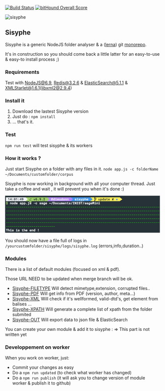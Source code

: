 [![Build Status](https://travis-ci.org/istex/sisyphe.svg?branch=master)](https://travis-ci.org/istex/sisyphe)
[![bitHound Overall Score](https://www.bithound.io/github/istex/sisyphe/badges/score.svg)](https://www.bithound.io/github/istex/sisyphe)

![sisyphe](/logo-sisyphe.jpg)

## Sisyphe

Sisyphe is a generic NodeJS folder analyser & a ([lerna](https://github.com/lerna/lerna)) git [monorepo](https://github.com/babel/babel/blob/master/doc/design/monorepo.md).

It's in construction so you should come back a little latter for an easy-to-use & easy-to install process ;)


### Requirements
Test with NodeJS@6.9, Redis@3.2.6 & ElasticSearch@5.1.1 & XMLStarlet@1.6.1(libxml2@2.9.4)


### Install it

1. Download the lastest Sisyphe version 
2. Just do : `npm install`
3. ... that's it.

### Test

`npm run test` will test sisyphe & its workers


### How it works ?

Just start Sisyphe on a folder with any files in it.
`node app.js -c folderName ~/Documents/customfolder/corpus`

Sisyphe is now working in background with all your computer thread.
Just take a coffee and wait , it will prevent you when it's done :)

![Sisyphe-pic](/sisyphe.jpg)


You should now have a file full of logs in `/yourcustomfolder/sisyphe/logs/sisyphe.log` (errors,info,duration..)

### Modules
There is a list of default modules (focused on xml & pdf).

Those URL NEED to be updated when merge branch will be ok.
- [Sisyphe-FILETYPE](/worker/sisyphe-filetype) Will detect mimetype,extension, corrupted files..
- [Sisyphe-PDF](/worker/sisyphe-pdf) Will get info from PDF (version, author, meta...)
- [Sisyphe-XML](/worker/sisyphe-xml) Will check if it's wellformed, valid-dtd's, get element from balises ...
- [Sisyphe-XPATH](/worker/sisyphe-xpath)  Will generate a complete list of xpath from the folder submited
- [Sisyphe-OUT](/worker/sisyphe-out) Will export data to json file & ElasticSearch

You can create your own module & add it to sisyphe :
=> This part is not written yet


### Developpement on worker

When you work on worker, just: 
- Commit your changes as easy
- Do a `npm run updated` (to check what worker has changed)
- Do a `npm run publish` (it will ask you to change version of module worker & publish it to github)